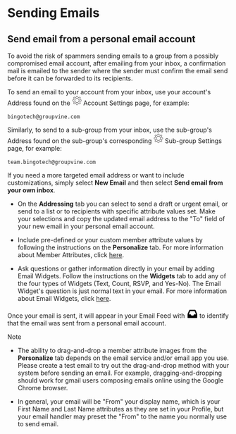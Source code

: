 # Sending Emails


<span id="gv-3send-2sendInbox"></span>
## Send email from a personal email account

<span class=highlight>
  
To avoid the risk of spammers sending emails to a group from a possibly compromised email account, after emailing from your inbox, a confirmation mail is emailed to the sender where the sender must confirm the email send before it can be forwarded to its recipients.

</span> <!-- highlight -->

To send an email to your account from your inbox, use your account's Address found on the <img src="/docimages/transparent-gear-icon.png" height="22"> Account Settings page, for example:

```
bingotech@groupvine.com
```

<span class="g4s sub"> 

Similarly, to send to a sub-group from your inbox, use the sub-group's Address found on the sub-group's corresponding 
<img src="/docimages/transparent-gear-icon.png" height="22"> Sub-group Settings page, for example:

```
team.bingotech@groupvine.com
```

</span> <!-- g4s sub -->

If you need a more targeted email address or want to include customizations, simply select **New Email** and then select **Send email from 
your own inbox**.

* On the **Addressing** tab you can select to send a draft or urgent email, or send to a list or to recipients with specific attribute values set.  Make your selections and copy the updated email address to the "To" field of your new email in 
your personal email account.  

* Include pre-defined or your custom member attribute values by following the
instructions on the **Personalize** tab.  For more information about Member Attributes,
click [here](/2-members/4-membersattributes.md?[LINK-QARGS-DOC]#gv-2members-4membersattributes).

* Ask questions or gather information directly in your email by adding Email Widgets.  Follow 
the instructions on the **Widgets** tab to add any of the four types of Widgets
(Text, Count, RSVP, and Yes-No).  The Email Widget's question is just normal text in your email.  For more information about Email Widgets,
click [here](/5-widgets/1-ewIntro.md?[LINK-QARGS-DOC]).

Once your email is sent, it will appear in your Email Feed with <img src="/docimages/sent-from-inbox-icon.png" height="22"> to 
identify that the email was sent from a personal email account.

Note

* The ability to drag-and-drop a member attribute images 
from the **Personalize** tab depends on the email service 
and/or email app you use.  Please create a test email to try out the drag-and-drop 
method with your system before sending an email. For example, dragging-and-dropping should 
work for gmail users composing emails online using the 
Google Chrome browser.

* In general, your email will be "From" your display name, which is your
First Name and Last Name attributes as they are set in your Profile, but your email handler may preset the "From" to 
the name you normally use to send email.
